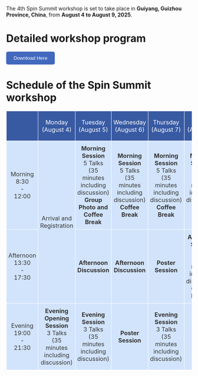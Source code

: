 The 4th Spin Summit workshop is set to take place in **Guiyang, Guizhou Province, China**, from **August 4 to August 9, 2025**.

# Detailed workshop program
<style>
  .my-button {
    background-color: #4269BD;
    color: white;
    padding: 10px 20px;
    border: none;
    border-radius: 5px;
    cursor: pointer;
    font: "Noto Sans"
    font-size: 16px;
    transition: background-color 0.3s ease;
  }

  .my-button:hover {
    background-color: #385AA3;
  }
</style>

<a href="Spin Summit 2025 Program.pdf" target="_blank">
  <button type="button" class="my-button">Download Here</button>
</a>

# Schedule of the Spin Summit workshop

<style type="text/css">
.tg  {border-collapse:collapse;border-color:#9ABAD9;border-spacing:0;margin:0px auto;}
.tg td{background-color:#EBF5FF;border-color:#9ABAD9;border-style:solid;border-width:1px;color:#444;
  font-family:Arial, sans-serif;font-size:14px;overflow:hidden;padding:10px 5px;word-break:normal;}
.tg th{background-color:#409cff;border-color:#9ABAD9;border-style:solid;border-width:1px;color:#fff;
  font-family:Arial, sans-serif;font-size:14px;font-weight:normal;overflow:hidden;padding:10px 5px;word-break:normal;}
.tg .tg-kk2z{background-color:#385aa3;border-color:#ffffff;font-family:inherit;font-size:16px;text-align:center;
  vertical-align:middle}
.tg .tg-i9yt{background-color:#d2e4fc;border-color:#ffffff;color:#333333;font-family:inherit;font-size:16px;text-align:center;
  vertical-align:middle}
.tg .tg-tm7p{background-color:#D2E4FC;border-color:#ffffff;color:#333333;font-family:inherit;font-size:16px;text-align:center;
  vertical-align:middle}
.tg .tg-dhg0{background-color:#d2e4fc;border-color:#ffffff;color:#333333;font-family:inherit;font-size:16px;text-align:center;
  vertical-align:middle}
</style>
<table class="tg"><thead>
  <tr>
    <th class="tg-kk2z"></th>
    <th class="tg-kk2z">Monday (August 4)</th>
    <th class="tg-kk2z">Tuesday (August 5)</th>
    <th class="tg-kk2z">Wednesday (August 6)</th>
    <th class="tg-kk2z">Thursday (August 7)</th>
    <th class="tg-kk2z">Friday (August 8)</th>
    <th class="tg-kk2z">Saturday (August 9)</th>
  </tr></thead>
<tbody>
  <tr>
    <td class="tg-i9yt">Morning<br>8:30<br>-<br>12:00</td>
    <td class="tg-i9yt" rowspan="2">Arrival and Registration</td>
    <td class="tg-i9yt"><span style="font-weight:bold">Morning Session</span><br>5 Talks<br>(35 minutes including discussion)<br><span style="font-weight:bold">Group Photo and Coffee Break</span></td>
    <td class="tg-i9yt"><span style="font-weight:bold">Morning Session</span><br>5 Talks<br>(35 minutes including discussion)<br><span style="font-weight:bold">Coffee Break</span></td>
    <td class="tg-i9yt"><span style="font-weight:bold">Morning Session</span><br>5 Talks<br>(35 minutes including discussion)<br><span style="font-weight:bold">Coffee Break</span></td>
    <td class="tg-i9yt"><span style="font-weight:bold">Morning Session</span><br>5 Talks<br>(35 minutes including discussion)<br><span style="font-weight:bold">Coffee Break</span></td>
    <td class="tg-tm7p" rowspan="3">Departure</td>
  </tr>
  <tr>
    <td class="tg-dhg0">Afternoon<br>13:30<br>-<br>17:30</td>
    <td class="tg-dhg0"><span style="font-weight:bold">Afternoon Discussion</span></td>
    <td class="tg-dhg0"><span style="font-weight:bold">Afternoon Discussion</span></td>
    <td class="tg-dhg0"><span style="font-weight:bold">Poster Session</span></td>
    <td class="tg-dhg0"><span style="font-weight:bold">Afternoon Session</span><br>2 Talks<br>(35 minutes including discussion)<br><span style="font-weight:bold">Closing Remark</span></td>
  </tr>
  <tr>
    <td class="tg-i9yt">Evening<br>19:00<br>-<br>21:30</td>
    <td class="tg-i9yt"><span style="font-weight:bold">Evening Opening Session</span><br>3 Talks<br>(35 minutes including discussion)</td>
    <td class="tg-i9yt"><span style="font-weight:bold">Evening Session</span><br>3 Talks<br>(35 minutes including discussion)</td>
    <td class="tg-i9yt"><span style="font-weight:bold">Poster Session</span></td>
    <td class="tg-i9yt"><span style="font-weight:bold">Evening Session</span><br>3 Talks<br>(35 minutes including discussion)</td>
    <td class="tg-i9yt">-</td>
  </tr>
</tbody></table>
